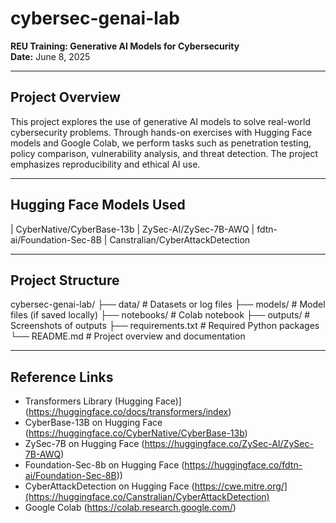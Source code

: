 # cybersec-genai-lab

**REU Training: Generative AI Models for Cybersecurity**  
**Date:** June 8, 2025

---

## Project Overview

This project explores the use of generative AI models to solve real-world cybersecurity problems. Through hands-on exercises with Hugging Face models and Google Colab, we perform tasks such as penetration testing, policy comparison, vulnerability analysis, and threat detection. The project emphasizes reproducibility and ethical AI use.

---

## Hugging Face Models Used

| CyberNative/CyberBase-13b
| ZySec-AI/ZySec-7B-AWQ
| fdtn-ai/Foundation-Sec-8B
| Canstralian/CyberAttackDetection

---

## Project Structure
cybersec-genai-lab/
├── data/ # Datasets or log files
├── models/ # Model files (if saved locally)
├── notebooks/ # Colab notebook
├── outputs/ # Screenshots of outputs
├── requirements.txt # Required Python packages
└── README.md # Project overview and documentation


---

## Reference Links

- Transformers Library (Hugging Face)](https://huggingface.co/docs/transformers/index)
- CyberBase-13B on Hugging Face (https://huggingface.co/CyberNative/CyberBase-13b)
- ZySec-7B on Hugging Face (https://huggingface.co/ZySec-AI/ZySec-7B-AWQ)
- Foundation-Sec-8b on Hugging Face (https://huggingface.co/fdtn-ai/Foundation-Sec-8B))
- CyberAttackDetection on Hugging Face (https://cwe.mitre.org/](https://huggingface.co/Canstralian/CyberAttackDetection)
- Google Colab (https://colab.research.google.com/)

